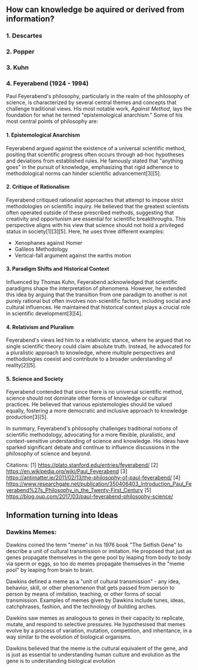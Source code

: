 ## How can knowledge be aquired or derived from information? 

### 1. Descartes
### 2. Popper
### 3. Kuhn

### 4. Feyerabend (1924 - 1994)

Paul Feyerabend's philosophy, particularly in the realm of the philosophy of science, is characterized by several central themes and concepts that challenge traditional views. His most notable work, *Against Method*, lays the foundation for what he termed "epistemological anarchism."  Some of his most central points of philosophy are:

####  1. **Epistemological Anarchism**
Feyerabend argued against the existence of a universal scientific method, positing that scientific progress often occurs through ad-hoc hypotheses and deviations from established rules. He famously stated that "anything goes" in the pursuit of knowledge, emphasizing that rigid adherence to methodological norms can hinder scientific advancement[3][5].

#### 2. **Critique of Rationalism**
Feyerabend critiqued rationalist approaches that attempt to impose strict methodologies on scientific inquiry. He believed that the greatest scientists often operated outside of these prescribed methods, suggesting that creativity and opportunism are essential for scientific breakthroughs. This perspective aligns with his view that science should not hold a privileged status in society[1][3][5].
Here, he uses three different examples: 
- Xenophanes against Homer
- Galileos Methodology
- Vertical-fall argument against the earths motion


#### 3. **Paradigm Shifts and Historical Context**
Influenced by Thomas Kuhn, Feyerabend acknowledged that scientific paradigms shape the interpretation of phenomena. However, he extended this idea by arguing that the transition from one paradigm to another is not purely rational but often involves non-scientific factors, including social and cultural influences. He maintained that historical context plays a crucial role in scientific development[3][4].

#### 4. **Relativism and Pluralism**
Feyerabend's views led him to a relativistic stance, where he argued that no single scientific theory could claim absolute truth. Instead, he advocated for a pluralistic approach to knowledge, where multiple perspectives and methodologies coexist and contribute to a broader understanding of reality[2][5].


####  5. **Science and Society**
Feyerabend contended that since there is no universal scientific method, science should not dominate other forms of knowledge or cultural practices. He believed that various epistemologies should be valued equally, fostering a more democratic and inclusive approach to knowledge production[3][5].

In summary, Feyerabend's philosophy challenges traditional notions of scientific methodology, advocating for a more flexible, pluralistic, and context-sensitive understanding of science and knowledge. His ideas have sparked significant debate and continue to influence discussions in the philosophy of science and beyond.

Citations:
[1] https://plato.stanford.edu/entries/feyerabend/
[2] https://en.wikipedia.org/wiki/Paul_Feyerabend
[3] https://antimatter.ie/2011/02/13/the-philosophy-of-paul-feyerabend/
[4] https://www.researchgate.net/publication/350406403_Introduction_Paul_Feyerabend%27s_Philosophy_in_the_Twenty-First_Century
[5] https://blog.oup.com/2017/03/paul-feyerabend-philosophy-science/
## Information turning into Ideas
### Dawkins Memes:
Dawkins coined the term "meme" in his 1976 book "The Selfish Gene" to describe a unit of cultural transmission or imitation. He proposed that just as genes propagate themselves in the gene pool by leaping from body to body via sperm or eggs, so too do memes propagate themselves in the "meme pool" by leaping from brain to brain.


Dawkins defined a meme as a "unit of cultural transmission" - any idea, behavior, skill, or other phenomenon that gets passed from person to person by means of imitation, teaching, or other forms of social transmission. Examples of memes given by Dawkins include tunes, ideas, catchphrases, fashion, and the technology of building arches.


Dawkins saw memes as analogous to genes in their capacity to replicate, mutate, and respond to selective pressures. He hypothesised that memes evolve by a process of variation, mutation, competition, and inheritance, in a way similar to the evolution of biological organisms. 

Dawkins believed that the meme is the cultural equivalent of the gene, and is just as essential to understanding human culture and evolution as the gene is to understanding biological evolution
